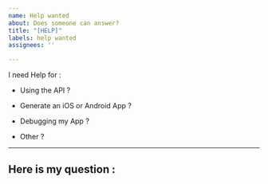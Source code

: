 ```yaml
---
name: Help wanted
about: Does someone can answer?
title: "[HELP]"
labels: help wanted
assignees: ''

---
```


I need Help for :

- Using the API ?

- Generate an iOS or Android App ?

- Debugging my App ?

- Other ?

-------------------------------------
## Here is my question :
